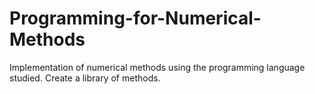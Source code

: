 # Programming-for-Numerical-Methods
Implementation of numerical methods using the programming language studied. Create a library of methods.
